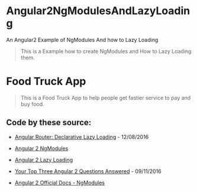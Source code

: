 # Angular2NgModulesAndLazyLoading
An Angular2 Example of NgModules And how to Lazy Loading

> This is a Example how to create NgModules and How to Lazy Loading them.


# Food Truck App

> This is a Food Truck App to help people get fastier service to pay and buy food.

## Code by these source:
* [Angular Router: Declarative Lazy Loading](https://vsavkin.com/angular-router-declarative-lazy-loading-7071d1f203ee#.3z9thp79s) - 12/08/2016
* [Angular 2 NgModules](http://slides.com/leosvelperez/ng2-ngmodules#/)
* [Angular 2 Lazy Loading](http://slides.com/leosvelperez/ng2-lazy-loading#/)
* [Your Top Three Angular 2 Questions Answered](https://www.youtube.com/watch?v=ZqGvilzDbac) - 09/11/2016

* [Angular 2 Official Docs - NgModules](https://angular.io/docs/ts/latest/guide/ngmodule.html)
